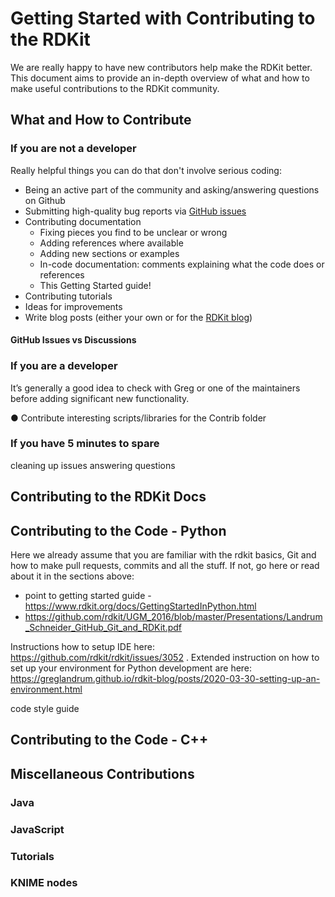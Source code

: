 # Getting Started with Contributing to the RDKit

We are really happy to have new contributors help make the RDKit better. This document aims to provide an in-depth overview of what and how to make useful contributions to the RDKit community. 

## What and How to Contribute

### If you are not a developer

Really helpful things you can do that don't involve serious coding:

- Being an active part of the community and asking/answering questions on Github
- Submitting high-quality bug reports via [GitHub issues](https://github.com/rdkit/rdkit/issues)
- Contributing documentation
    - Fixing pieces you find to be unclear or wrong
    - Adding references where available 
    - Adding new sections or examples
    - In-code documentation: comments explaining what the code does or references
    - This Getting Started guide! 
- Contributing tutorials
- Ideas for improvements 
- Write blog posts (either your own or for the [RDKit blog](https://greglandrum.github.io/rdkit-blog/))

#### GitHub Issues vs Discussions


### If you are a developer

It’s generally a good idea to check with Greg or one of the maintainers before adding significant new functionality.

● Contribute interesting scripts/libraries for the Contrib folder 


### If you have 5 minutes to spare 
cleaning up issues
answering questions

## Contributing to the RDKit Docs 

## Contributing to the Code - Python 

Here we already assume that you are familiar with the rdkit basics, Git and how to make pull requests, commits and all the stuff. If not, go here or read about it in the sections above:

 - point to getting started guide - https://www.rdkit.org/docs/GettingStartedInPython.html
 - https://github.com/rdkit/UGM_2016/blob/master/Presentations/Landrum_Schneider_GitHub_Git_and_RDKit.pdf


Instructions how to setup IDE here: https://github.com/rdkit/rdkit/issues/3052 . Extended instruction on how to set up your environment for Python development are here: https://greglandrum.github.io/rdkit-blog/posts/2020-03-30-setting-up-an-environment.html


code style guide

## Contributing to the Code - C++

## Miscellaneous Contributions

### Java

### JavaScript

### Tutorials

### KNIME nodes
